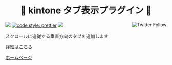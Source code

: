 <h1 align="center">🐢 kintone タブ表示プラグイン 🐢</h1>

<p align="left">
 <img src="https://data.jsdelivr.com/v1/package/gh/local-bias/kintone-plugin-tab/badge" />
 <a href="https://twitter.com/lbribbit"><img src="https://img.shields.io/twitter/follow/lbribbit?logo=twitter&style=flat-square" align="right" alt="Twitter Follow" /></a>
 <a href= "https://github.com/prettier/prettier"><img alt="code style: prettier" src="https://img.shields.io/badge/code%20style-prettier-orange?style=flat-square"></a>
<a href="#license"><img src="https://img.shields.io/github/license/local-bias/kintone-plugin-tab?style=flat-square"></a>
</p>

スクロールに追従する垂直方向のタブを追加します

[詳細はこちら](https://ribbit.work)

[ホームページ](https://ribbit.work)
